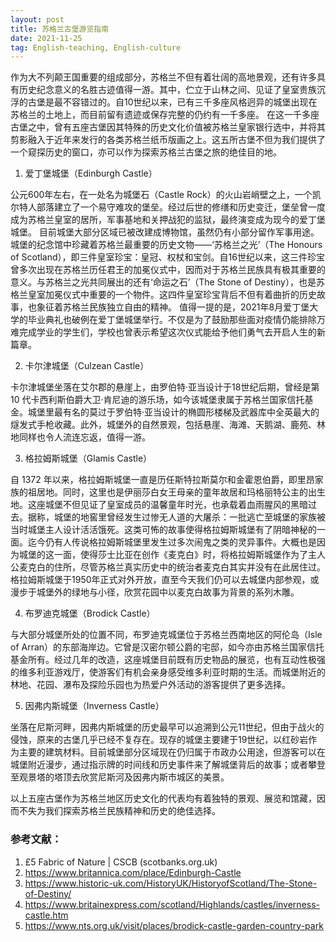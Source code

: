 ```yaml
---
layout: post
title: 苏格兰古堡游览指南
date: 2021-11-25
tag: English-teaching, English-culture
---
```


作为大不列颠王国重要的组成部分，苏格兰不但有着壮阔的高地景观，还有许多具有历史纪念意义的名胜古迹值得一游。其中，伫立于山林之间、见证了皇室贵族沉浮的古堡是最不容错过的。自10世纪以来，已有三千多座风格迥异的城堡出现在苏格兰的土地上，而目前留有遗迹或保存完整的仍约有一千多座。
在这一千多座古堡之中，曾有五座古堡因其特殊的历史文化价值被苏格兰皇家银行选中，并将其剪影融入于近年来发行的各类苏格兰纸币版画之上。这五所古堡不但为我们提供了一个窥探历史的窗口，亦可以作为探索苏格兰古堡之旅的绝佳目的地。

1. 爱丁堡城堡（Edinburgh Castle）
 
公元600年左右，在一处名为城堡石（Castle Rock）的火山岩峭壁之上，一个凯尔特人部落建立了一个易守难攻的堡垒。经过后世的修缮和历史变迁，堡垒曾一度成为苏格兰皇室的居所，军事基地和关押战犯的监狱，最终演变成为现今的爱丁堡城堡。
目前城堡大部分区域已被改建成博物馆，虽然仍有小部分留作军事用途。城堡的纪念馆中珍藏着苏格兰最重要的历史文物——‘苏格兰之光’（The Honours of Scotland），即三件皇室珍宝：皇冠、权杖和宝剑。自16世纪以来，这三件珍宝曾多次出现在苏格兰历任君王的加冕仪式中，因而对于苏格兰民族具有极其重要的意义。与苏格兰之光共同展出的还有‘命运之石’（The Stone of Destiny），也是苏格兰皇室加冕仪式中重要的一个物件。这四件皇室珍宝背后不但有着曲折的历史故事，也象征着苏格兰民族独立自由的精神。
值得一提的是，2021年8月爱丁堡大学的毕业典礼也破例在爱丁堡城堡举行。不仅是为了鼓励那些面对疫情仍能排除万难完成学业的学生们，学校也曾表示希望这次仪式能给予他们勇气去开启人生的新篇章。

2. 卡尔津城堡（Culzean Castle）
 
卡尔津城堡坐落在艾尔郡的悬崖上，由罗伯特·亚当设计于18世纪后期，曾经是第 10 代卡西利斯伯爵大卫·肯尼迪的游乐场，如今该城堡隶属于苏格兰国家信托基金。城堡里最有名的莫过于罗伯特·亚当设计的椭圆形楼梯及武器库中全英最大的燧发式手枪收藏。此外，城堡外的自然景观，包括悬崖、海滩、天鹅湖、鹿苑、林地同样也令人流连忘返，值得一游。

3. 格拉姆斯城堡（Glamis Castle）
 
自 1372 年以来，格拉姆斯城堡一直是历任斯特拉斯莫尔和金霍恩伯爵，即里昂家族的祖居地。同时，这里也是伊丽莎白女王母亲的童年故居和玛格丽特公主的出生地。这座城堡不但见证了皇室成员的温馨童年时光，也承载着血雨腥风的黑暗过去。据称，城堡的地窖里曾经发生过惨无人道的大屠杀：一批逃亡至城堡的家族被当时城堡主人设计活活饿死。这类可怖的故事使得格拉姆斯城堡有了阴暗神秘的一面。迄今仍有人传说格拉姆斯城堡里发生过多次闹鬼之类的灵异事件。大概也是因为城堡的这一面，使得莎士比亚在创作《麦克白》时，将格拉姆斯城堡作为了主人公麦克白的住所，尽管苏格兰真实历史中的统治者麦克白其实并没有在此居住过。
格拉姆斯城堡于1950年正式对外开放，直至今天我们仍可以去城堡内部参观，或漫步于城堡外的绿地与小径，欣赏花园中以麦克白故事为背景的系列木雕。 


   
4. 布罗迪克城堡（Brodick Castle）
   
与大部分城堡所处的位置不同，布罗迪克城堡位于苏格兰西南地区的阿伦岛（Isle of Arran）的东部海岸边。它曾是汉密尔顿公爵的宅邸，如今亦由苏格兰国家信托基金所有。经过几年的改造，这座城堡目前既有历史物品的展览，也有互动性极强的维多利亚游戏厅，使游客们有机会亲身感受维多利亚时期的生活。而城堡附近的林地、花园、瀑布及探险乐园也为热爱户外活动的游客提供了更多选择。

 
5. 因弗内斯城堡（Inverness Castle）

坐落在尼斯河畔，因弗内斯城堡的历史最早可以追溯到公元11世纪，但由于战火的侵蚀，原来的古堡几乎已经不复存在。现存的城堡主要建于19世纪，以红砂岩作为主要的建筑材料。目前城堡部分区域现在仍归属于市政办公用途，但游客可以在城堡附近漫步，通过指示牌的时间线和历史事件来了解城堡背后的故事；或者攀登至观景塔的塔顶去欣赏尼斯河及因弗内斯市城区的美景。
 
以上五座古堡作为苏格兰地区历史文化的代表均有着独特的景观、展览和馆藏，因而不失为我们探索苏格兰民族精神和历史的绝佳选择。



### 参考文献：
1.	£5 Fabric of Nature | CSCB (scotbanks.org.uk)
2.	https://www.britannica.com/place/Edinburgh-Castle 
3.	https://www.historic-uk.com/HistoryUK/HistoryofScotland/The-Stone-of-Destiny/ 
4.	https://www.britainexpress.com/scotland/Highlands/castles/inverness-castle.htm 
5.	https://www.nts.org.uk/visit/places/brodick-castle-garden-country-park 
